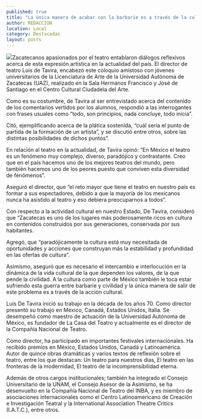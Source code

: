 ```yaml
---
published: true
title: "La única manera de acabar con la barbarie es a través de la cultura: Luis de Tavira"
author: REDACCION
location: Local
category: Destacadas
layout: posts
---
```


![](http://i.imgur.com/a6z9ydNm.jpg)Zacatecanos apasionados  por el teatro  entablaron diálogos reflexivos acerca   de esta expresión artística en la actualidad del país.  El director de teatro  Luis de Tavira, encabezó este  coloquio  amistoso con jóvenes  universitarios de la Licenciatura de Arte de la Universidad Autónoma de Zacatecas (UAZ), realizado en la Sala Hermanos Francisco y José de  Santiago en el  Centro Cultural Ciudadela del Arte.  

Como es su costumbre, de Tavira al ser entrevistado acerca del contenido de  los comentarios vertidos por los alumnos, respondió a las interrogantes con frases usuales como “todo, son principios, nada concluye, todo inicia”.

Citó,  ejemplificando acerca de la plática sostenida,  “cuál sería el punto de partida de la formación de un artista”, y  se discutió entre otros, sobre las distintas posibilidades de dichos puntos”. 

En relación al teatro en la actualidad, de Tavira opinó: “En México el teatro es un fenómeno muy complejo, diverso, paradójico y contrastante. Creo que en el país hacemos uno de los mejores teatros del mundo,  pero también hacemos uno de los peores puesto que conviven esta diversidad de fenómenos”.

Aseguró el director, que “el reto mayor que tiene el teatro en nuestro país es formar a sus espectadores, debido a que la mayoría de los mexicanos nunca ha asistido al teatro  y eso debiera preocuparnos a todos”.

Con respecto a la actividad cultural en nuestro Estado, De Tavira, consideró que  “Zacatecas es uno de los lugares más poderosamente ricos en cultura en contenidos construidos por sus generaciones, conservada por sus habitantes. 

Agregó, que “paradójicamente la cultura está muy necesitada  de oportunidades y acciones que construyan más la estabilidad y profundidad  en las ofertas de cultura”.

Asimismo, aseguró que es necesario el  intercambio e interlocución  en la dinámica de la vida cultural de la que dependen los valores,  de la que pende  la civilidad.
A la cultura como parte de México también le toca estar sufriendo esta guerra entre  barbarie y civilidad y  la única manera de salir de este problema es a través de la acción cultural.

Luis De Tavira inició su trabajo en la década de los años 70. Como director presentó su trabajo en México, Canadá, Estados Unidos, Italia. Se desempeñó como maestro de actuación de la Universidad Autónoma de México, es fundador de La Casa del Teatro y actualmente es el director de la Compañía Nacional de Teatro.  

Como director, ha participado en importantes festivales internacionales. Ha recibido premios en México, Estados Unidos, Canadá y Latinoamérica.  Autor de quince obras dramáticas y varios textos de reflexión sobre el teatro, entre los que destacan: Un teatro para nuestros días, El teatro en las fronteras de la modernidad, El teatro de la incomprensibilidad eterna. 

Además de otros cargos institucionales; también ha integrado el Consejo Universitario de la UNAM, el Consejo Asesor de la Asimismo, se ha desenvuelto  en la Compañía Nacional de Teatro del INBA, y es miembro de asociaciones internacionales como el Centro Latinoamericano de Creación e Investigación Teatral y la International Association Theatre Critics (I.A.T.C.), entre otros. 
